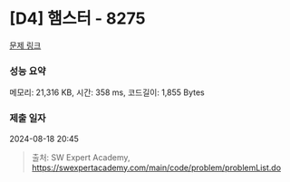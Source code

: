 # [D4] 햄스터 - 8275 

[문제 링크](https://swexpertacademy.com/main/code/problem/problemDetail.do?contestProbId=AWxQ310aOlQDFAWL) 

### 성능 요약

메모리: 21,316 KB, 시간: 358 ms, 코드길이: 1,855 Bytes

### 제출 일자

2024-08-18 20:45



> 출처: SW Expert Academy, https://swexpertacademy.com/main/code/problem/problemList.do